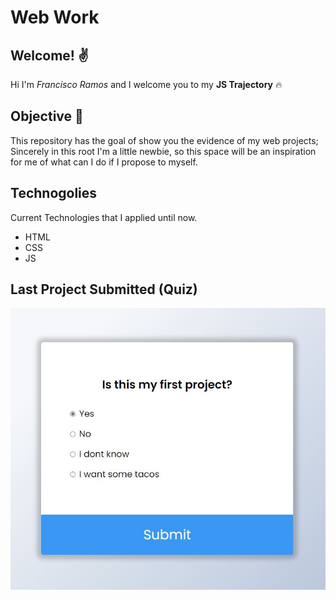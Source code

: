 # Web Work

## Welcome! :v:
Hi I'm *Francisco Ramos* and I welcome you to my **JS Trajectory** :fire:

## Objective  :checkered_flag:
This repository has the goal of show you the evidence of my web projects; Sincerely in this root I'm a little newbie, so this space will be an inspiration for me of what can I do if I propose to myself.

## Technogolies
Current Technologies that I applied until now.
 - HTML
 - CSS
 - JS


## Last Project Submitted (Quiz)

![Quiz-App](./Quiz-App/Design.jpg)
